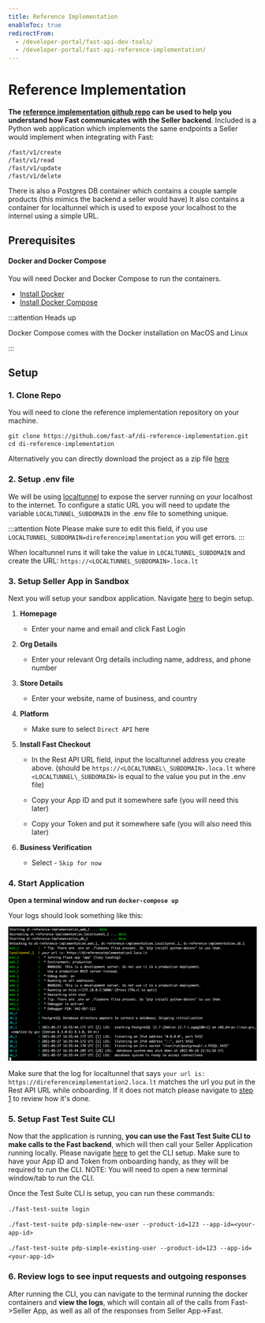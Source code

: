 ```yaml
---
title: Reference Implementation
enableToc: true
redirectFrom:
  - /developer-portal/fast-api-dev-tools/
  - /developer-portal/fast-api-reference-implementation/
---
```


# Reference Implementation

**The [reference implementation github repo](https://github.com/fast-af/di-reference-implementation) can be used to help you understand how Fast communicates with the Seller backend**.
Included is a Python web application which implements the same endpoints a Seller would implement when integrating with Fast:

```
/fast/v1/create
/fast/v1/read
/fast/v1/update
/fast/v1/delete
```

There is also a Postgres DB container which contains a couple sample products (this mimics the backend a seller would have)
It also contains a container for localtunnel which is used to expose your localhost to the internel using a simple URL.

## Prerequisites

#### Docker and Docker Compose

You will need Docker and Docker Compose to run the containers.

- [Install Docker](https://www.docker.com/products/docker-desktop)
- [Install Docker Compose](https://docs.docker.com/compose/install/#:~:text=Docker%20Compose%20relies%20on%20Docker,part%20of%20those%20desktop%20installs.)

:::attention Heads up

Docker Compose comes with the Docker installation on MacOS and Linux

:::

## Setup

### 1. Clone Repo

You will need to clone the reference implementation repository on your machine.

```
git clone https://github.com/fast-af/di-reference-implementation.git
cd di-reference-implementation
```

Alternatively you can directly download the project as a zip file [here](https://github.com/fast-af/di-reference-implementation/archive/refs/heads/main.zip)

### 2. Setup .env file

We will be using [localtunnel](https://theboroer.github.io/localtunnel-www/) to expose the server running on your localhost to the internet.
To configure a static URL you will need to update the variable `LOCALTUNNEL_SUBDOMAIN` in the .env file to something unique.

:::attention Note
Please make sure to edit this field, if you use `LOCALTUNNEL_SUBDOMAIN=direferenceimplementation` you will get errors.
:::

When localtunnel runs it will take the value in `LOCALTUNNEL_SUBDOMAIN` and create the URL: `https://<LOCALTUNNEL_SUBDOMAIN>.loca.lt`

### 3. Setup Seller App in Sandbox

Next you will setup your sandbox application.
Navigate [here](https://sdash.sandbox.fast.co/) to begin setup.

1. **Homepage**

   - Enter your name and email and click Fast Login

2. **Org Details**

   - Enter your relevant Org details including name, address, and phone number

3. **Store Details**

   - Enter your website, name of business, and country

4. **Platform**

   - Make sure to select `Direct API` here

5. **Install Fast Checkout**

   - In the Rest API URL field, input the localtunnel address you create above. (should be `https://<LOCALTUNNEL\_SUBDOMAIN>.loca.lt` where `<LOCALTUNNEL\_SUBDOMAIN>` is equal to the value you put in the .env file)

   - Copy your App ID and put it somewhere safe (you will need this later)

   - Copy your Token and put it somewhere safe (you will also need this later)

6. **Business Verification**

   - Select - `Skip for now`

### 4. Start Application

**Open a terminal window and run `docker-compose up`**

Your logs should look something like this:

!["Docker Compose Startup Logs"](./images/docker-compose-startup-logs.png)

Make sure that the log for localtunnel that says `your url is: https://direferenceimplementation2.loca.lt` matches the url you put in the Rest API URL while onboarding.
If it does not match please navigate to [step 1](/developer-portal/for-developers/custom-integration/developer-tools/reference-implementation/#1-clone-repo) to review how it's done.

### 5. Setup Fast Test Suite CLI

Now that the application is running, **you can use the Fast Test Suite CLI to make calls to the Fast backend**, which will then call your Seller Application running locally.
Please navigate [here](https://github.com/fast-af/fast-test-suite-cli) to get the CLI setup. Make sure to have your App ID and Token from onboarding handy, as they will be required to run the CLI.
NOTE: You will need to open a new terminal window/tab to run the CLI.

Once the Test Suite CLI is setup, you can run these commands:

`./fast-test-suite login`

`./fast-test-suite pdp-simple-new-user --product-id=123 --app-id=<your-app-id>`

`./fast-test-suite pdp-simple-existing-user --product-id=123 --app-id=<your-app-id>`

### 6. Review logs to see input requests and outgoing responses

After running the CLI, you can navigate to the terminal running the docker containers and **view the logs**, which will contain all of the calls from Fast->Seller App, as well as all of the responses from Seller App->Fast.
